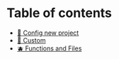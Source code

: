 # Table of contents

* [🍉 Config new project](README.md)
* [🍇 Custom](custom.md)
* [🫐 Functions and Files](functions-and-files.md)
